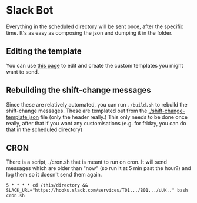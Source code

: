 # Slack Bot

Everything in the scheduled directory will be sent once, after the specific time. It's as easy as composing the json and dumping it in the folder.

## Editing the template

You can use [this page](https://app.slack.com/block-kit-builder/T01EGPWTHFF) to edit and create the custom templates you might want to send.

## Rebuilding the shift-change messages

Since these are relatively automated, you can run `./build.sh` to rebuild the shift-change messages. These are templated out from the [./shift-change-template.json](shift-change-template.json) file (only the header really.) This only needs to be done once really, after that if you want any customisations (e.g. for friday, you can do that in the scheduled directory)

## CRON

There is a script, ./cron.sh that is meant to run on cron. It will send messages which are older than "now" (so run it at 5 min past the hour?) and log them so it doesn't send them again.

```
5 * * * * cd /this/directory && SLACK_URL="https://hooks.slack.com/services/T01.../B01.../uUK.." bash cron.sh
```

